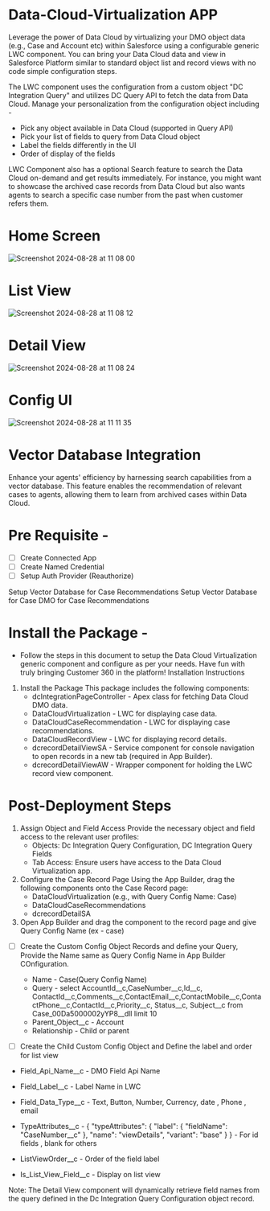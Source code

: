 
# Data-Cloud-Virtualization APP 

Leverage the power of Data Cloud by virtualizing your DMO object data (e.g., Case and Account etc) within Salesforce using a configurable generic LWC component.  You can bring your Data Cloud data and view in Salesforce Platform similar to standard object list and record views with no code simple configuration steps.

The LWC component uses the configuration from a custom object "DC Integration Query" and utilizes DC Query API to fetch the data from Data Cloud.  Manage your personalization from the configuration object including - 

- Pick any object available in Data Cloud (supported in Query API)
- Pick your list of fields to query from Data Cloud object
- Label the fields differently in the UI
- Order of display of the fields
  
LWC Component also has a optional Search feature to search the Data Cloud on-demand and get results immediately.  For instance, you might want to showcase the archived case records from Data Cloud but also wants agents to search a specific case number from the past when customer refers them.


# Home Screen
![Screenshot 2024-08-28 at 11 08 00](https://github.com/user-attachments/assets/40ce22df-8420-4b13-a748-2b89335956c2)

# List View 
![Screenshot 2024-08-28 at 11 08 12](https://github.com/user-attachments/assets/4880032b-8f51-442c-a0b4-ab8097198693)

# Detail View
![Screenshot 2024-08-28 at 11 08 24](https://github.com/user-attachments/assets/83e969fb-9da9-4651-bd3a-3419c2958b93)

# Config UI
![Screenshot 2024-08-28 at 11 11 35](https://github.com/user-attachments/assets/04a7f94b-8d71-4987-8ab6-1908d1ac05c9)



# Vector Database Integration
Enhance your agents' efficiency by harnessing  search capabilities from a vector database. This feature enables the recommendation of relevant cases to agents, allowing them to learn from archived cases within Data Cloud.

 # Pre Requisite - 

- [ ] Create Connected App
- [ ] Create Named Credential 
- [ ] Setup Auth Provider (Reauthorize)

Setup Vector Database for Case Recommendations
Setup Vector Database for Case DMO for Case Recommendations

 # Install the Package - 
 - Follow the steps in this document to setup the Data Cloud Virtualization generic component and configure as per your needs. Have fun with truly bringing Customer 360 in the platform!
Installation Instructions
1. Install the Package This package includes the following components:
    * dcIntegrationPageController - Apex class for fetching Data Cloud DMO data.
    * DataCloudVirtualization - LWC for displaying case data.
    * DataCloudCaseRecommendation - LWC for displaying case recommendations.
    * DataCloudRecordView - LWC for displaying record details.
    * dcrecordDetailViewSA - Service component for console navigation to open records in a new tab (required in App Builder).
    * dcrecordDetailViewAW - Wrapper component for holding the LWC record view component.


 # Post-Deployment Steps
1. Assign Object and Field Access Provide the necessary object and field access to the relevant user profiles:
    * Objects: Dc Integration Query Configuration, DC Integration Query Fields
    * Tab Access: Ensure users have access to the Data Cloud Virtualization app.
2. Configure the Case Record Page Using the App Builder, drag the following components onto the Case Record page:
    * DataCloudVirtualization (e.g., with Query Config Name: Case)
    * DataCloudCaseRecommendations
    * dcrecordDetailSA
3. Open App Builder and drag the component to the record page and give Query Config Name (ex - case)    

- [ ] Create the Custom Config Object Records and define your Query, Provide the Name same as Query Config Name in App Builder COnfiguration.

    -  Name - Case(Query Config Name)
    -  Query -  select AccountId__c,CaseNumber__c,Id__c, ContactId__c,Comments__c,ContactEmail__c,ContactMobile__c,ContactPhone__c,ContactId__c,Priority__c, Status__c, Subject__c from Case_00Da5000002yYP8__dll limit 10
    -  Parent_Object__c - Account 
    -  Relationship - Child or parent 


- [ ] Create the Child Custom Config Object and Define the label and order for list view
 -   Field_Api_Name__c - DMO Field Api Name
 -   Field_Label__c - Label Name in LWC 
 -   Field_Data_Type__c - Text, Button, Number, Currency, date , Phone , email 
 -   TypeAttributes__c - { "typeAttributes": { "label": { "fieldName": "CaseNumber__c" }, "name": "viewDetails", "variant": "base" } }  - For id fields , blank for others 

 -   ListViewOrder__c - Order of the field label 
 -   Is_List_View_Field__c - Display on list view 
   
Note: The Detail View component will dynamically retrieve field names from the query defined in the Dc Integration Query Configuration object record.

